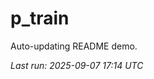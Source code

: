 # p_train

Auto-updating README demo.

<!--START_SECTION:status-->
_Last run: 2025-09-07 17:14 UTC_
<!--END_SECTION:status-->








































































































































































































































































































































































































































